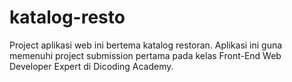# katalog-resto
Project aplikasi web ini bertema katalog restoran. Aplikasi ini guna memenuhi project submission pertama pada kelas Front-End Web Developer Expert di Dicoding Academy.

